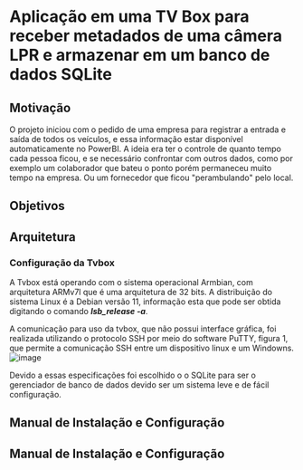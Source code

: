 # Aplicação em uma TV Box para receber metadados de uma câmera LPR e armazenar em um banco de dados SQLite

## Motivação
O projeto iniciou com o pedido de uma empresa para registrar a entrada e saída de todos os veículos, e essa informação estar disponível automaticamente no PowerBI. A ideia era ter o controle de quanto tempo cada pessoa ficou, e se necessário confrontar com outros dados, como por exemplo um colaborador que bateu o ponto porém permaneceu muito tempo na empresa. Ou um fornecedor que ficou "perambulando" pelo local.

## Objetivos

## Arquitetura

### Configuração da Tvbox
A Tvbox está operando com o sistema operacional Armbian, com arquitetura ARMv7l que é uma arquitetura de 32 bits. A distribuição do sistema Linux é a Debian versão 11, informação esta que pode ser obtida digitando o comando ***lsb_release -a***. 

A comunicação para uso da tvbox, que não possui interface gráfica, foi realizada utilizando o protocolo SSH por meio do software PuTTY, figura 1, que permite a comunicação SSH entre um dispositivo linux e um Windowns. 
![image](https://github.com/johnbarbosas/LPR/assets/115493461/76bdb8a6-e793-4fc0-b32e-b43768e29498)



Devido a essas especificações foi escolhido o o SQLite para ser o gerenciador de banco de dados devido ser um sistema leve e de fácil configuração.


## Manual de Instalação e Configuração


## Manual de Instalação e Configuração

